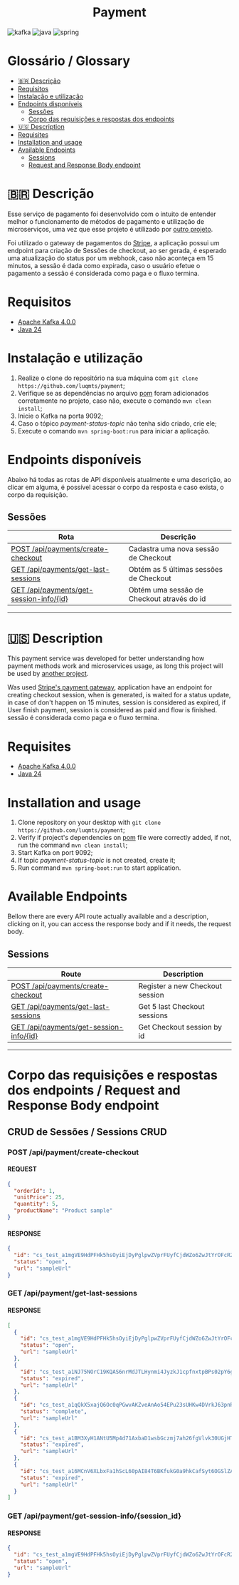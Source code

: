 [JAVA_BADGE]:https://img.shields.io/badge/java-%23ED8B00.svg?style=for-the-badge&logo=openjdk&logoColor=white
[SPRING_BADGE]: https://img.shields.io/badge/spring-%236DB33F.svg?style=for-the-badge&logo=spring&logoColor=white
[KAFKA_BADGE]: https://img.shields.io/badge/Apache_Kafka-231F20?style=for-the-badge&logo=apache-kafka&logoColor=white
<h1 align="center" style="font-weight: bold;">Payment</h1>

![kafka][KAFKA_BADGE]
![java][JAVA_BADGE]
![spring][SPRING_BADGE]

<h1 id="description-pt-br">Glossário / Glossary</h1>

- [🇧🇷 Descrição](#description-pt-br)
- [Requisitos](#requisites-pt-br)
- [Instalação e utilização](#install-and-usage-pt-br)
- [Endpoints disponíveis](#available-endpoints-pt-br)
    - [Sessões](#available-endpoints-session-pt-br)
    - [Corpo das requisições e respostas dos endpoints](#request-response-body)
- [🇺🇸 Description](#description-en-us)
- [Requisites](#requisites-en-us)
- [Installation and usage](#install-and-usage-en-us)
- [Available Endpoints](#available-endpoints-en-us)
    - [Sessions](#available-endpoints-session-en-us)
    - [Request and Response Body endpoint](#request-response-body)

<h1 id="description-pt-br">🇧🇷 Descrição</h1>

Esse serviço de pagamento foi desenvolvido com o intuito de entender melhor o funcionamento de métodos de pagamento e
utilização de microserviços, uma vez que esse projeto é utilizado por [outro projeto](https://github.com/luqmts/sales-management).

Foi utilizado o gateway de pagamentos do [Stripe](https://stripe.com), a aplicação possui um endpoint para criação de 
Sessões de checkout, ao ser gerada, é esperado uma atualização do status por um webhook, caso não aconteça em 15 minutos, a sessão é dada como
expirada, caso o usuário efetue o pagamento a sessão é considerada como paga e o fluxo termina.

<h1 id="requisites-pt-br">Requisitos</h1>

- [Apache Kafka 4.0.0](https://kafka.apache.org/downloads)
- [Java 24](https://www.oracle.com/br/java/technologies/downloads/)

<h1 id="install-and-usage-pt-br">Instalação e utilização</h1>

1. Realize o clone do repositório na sua máquina com `git clone https://github.com/luqmts/payment`;
2. Verifique se as dependências no arquivo [pom](./pom.xml) foram adicionados corretamente no projeto, caso não,
   execute o comando `mvn clean install`;
3. Inicie o Kafka na porta 9092;
4. Caso o tópico _payment-status-topic_ não tenha sido criado, crie ele;
5. Execute o comando `mvn spring-boot:run` para iniciar a aplicação.

<h1 id="available-endpoints-pt-br">Endpoints disponíveis</h1>

Abaixo há todas as rotas de API disponíveis atualmente e uma descrição, ao clicar em alguma, é possível acessar o corpo da
resposta e caso exista, o corpo da requisição.

<h2 id="available-endpoints-session-pt-br">Sessões</h2>

| Rota                                                          | Descrição                                  | 
|---------------------------------------------------------------|--------------------------------------------|
| [POST /api/payments/create-checkout](#post-session)           | Cadastra uma nova sessão de Checkout       | 
| [GET /api/payments/get-last-sessions](#get-last-sessions)     | Obtém as 5 últimas sessões de Checkout     | 
| [GET /api/payments/get-session-info/{id}](#get-session-by-id) | Obtém uma sessão de Checkout através do id | 

--- 

<h1 id="description-en-us">🇺🇸 Description</h1>

This payment service was developed for better understanding how payment methods work and microservices usage,
as long this project will be used by [another project](https://github.com/luqmts/sales-management).

Was used [Stripe's payment gateway](https://stripe.com), application have an endpoint for creating checkout session, when is 
generated, is waited for a status update, in case of don't happen on 15 minutes, session is considered as expired, if User
finish payment, session is considered as paid and flow is finished.
 sessão é considerada como paga e o fluxo termina.

<h1 id="requisites-en-us">Requisites</h1>

- [Apache Kafka 4.0.0](https://kafka.apache.org/downloads)
- [Java 24](https://www.oracle.com/br/java/technologies/downloads/)

<h1 id="install-and-usage-en-us">Installation and usage</h1>

1. Clone repository on your desktop with `git clone https://github.com/luqmts/payment`;
2. Verify if project's dependencies on [pom](./pom.xml) file were correctly added, if not, run the command `mvn clean install`;
3. Start Kafka on port 9092;
4. If topic _payment-status-topic_ is not created, create it;
5. Run command `mvn spring-boot:run` to start application.

<h1 id="available-endpoints-en-us">Available Endpoints</h1>


Bellow there are every API route actually available and a description, clicking on it, you can access the response body and
if it needs, the request body.

<h2 id="available-endpoints-session-en-us">Sessions</h2>


| Route                                                         | Description                     | 
|---------------------------------------------------------------|---------------------------------|
| [POST /api/payments/create-checkout](#post-session)           | Register a new Checkout session | 
| [GET /api/payments/get-last-sessions](#get-last-sessions)     | Get 5 last Checkout sessions    | 
| [GET /api/payments/get-session-info/{id}](#get-session-by-id) | Get Checkout session by id      | 

--- 

<h1 id="request-response-body">Corpo das requisições e respostas dos endpoints / Request and Response Body endpoint</h1>

<h2 id="sessions-crud">CRUD de Sessões / Sessions CRUD</h3>

<h3 id="post-session">POST /api/payment/create-checkout</h3>

#### REQUEST

```json
{
  "orderId": 1,
  "unitPrice": 25,
  "quantity": 5,
  "productName": "Product sample"
}
```

#### RESPONSE

```json
{
  "id": "cs_test_a1mgVE9HdPFHk5hsOyiEjDyPglpwZVprFUyfCjdWZo6ZwJtYrOFcR2VTRk",
  "status": "open",
  "url": "sampleUrl"
}
```

<h3 id="get-last-sessions">GET /api/payment/get-last-sessions</h3>

#### RESPONSE

```json
[
  {
    "id": "cs_test_a1mgVE9HdPFHk5hsOyiEjDyPglpwZVprFUyfCjdWZo6ZwJtYrOFcR2VTRk",
    "status": "open",
    "url": "sampleUrl"
  },
  {
    "id": "cs_test_a1NJ75NOrC19KQAS6nrMdJTLHynmi4JyzkJ1cpfnxtpBPs02pY6gT8OhS6",
    "status": "expired",
    "url": "sampleUrl"
  },
  {
    "id": "cs_test_a1qQkX5xajQ6Oc0qPGwvAKZveAnAo54EPu23sUHKw4DVrkJ63pnRmTpYQe",
    "status": "complete",
    "url": "sampleUrl"
  },
  {
    "id": "cs_test_a1BM3XyH1ANtU5Mp4d71AxbaD1wsbGczmj7ah26fgVlvk30UGjHTJfMbmG",
    "status": "expired",
    "url": "sampleUrl"
  },
  {
    "id": "cs_test_a16MCnV6XLbxFa1hScL60pAI84T6BKfukG0a9hkCafSyt6OGSlZAygHZee",
    "status": "expired",
    "url": "sampleUrl"
  }
]
```


<h3 id="get-session-by-id">GET /api/payment/get-session-info/{session_id}</h3>

#### RESPONSE

```json
{
  "id": "cs_test_a1mgVE9HdPFHk5hsOyiEjDyPglpwZVprFUyfCjdWZo6ZwJtYrOFcR2VTRk",
  "status": "open",
  "url": "sampleUrl"
}
```